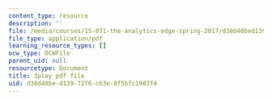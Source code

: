 ```yaml
---
content_type: resource
description: ''
file: /media/courses/15-071-the-analytics-edge-spring-2017/d38d40bed13972f6c63e8f5bfc1983f4_3cN7bSffVm4.pdf
file_type: application/pdf
learning_resource_types: []
ocw_type: OCWFile
parent_uid: null
resourcetype: Document
title: 3play pdf file
uid: d38d40be-d139-72f6-c63e-8f5bfc1983f4
---
```

